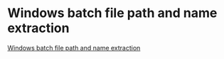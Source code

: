 # Windows batch file path and name extraction
[Windows batch file path and name extraction](https://aiwithcloud.com/2022/09/16/windows_batch_file_path_and_name_extraction/)